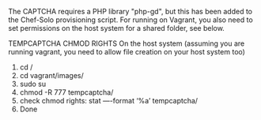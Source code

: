 The CAPTCHA requires a PHP library "php-gd", but this has been added to the Chef-Solo provisioning script.
For running on Vagrant, you also need to set permissions on the host system for a shared folder, see below.

TEMPCAPTCHA CHMOD RIGHTS
On the host system (assuming you are running vagrant, you need to allow file creation on your host system too)
1. cd /
2. cd vagrant/images/
3. sudo su
4. chmod -R 777 tempcaptcha/
5. check chmod rights: stat —-format ‘%a’ tempcaptcha/
6. Done






